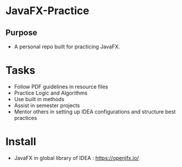# JavaFX-Practice

## Purpose
- A personal repo built for practicing JavaFX.

# Tasks

- Follow PDF guidelines in resource files
- Practice Logic and Algorithms
- Use built in methods
- Assist in semester projects
- Mentor others in setting up IDEA configurations and structure best practices 

# Install

- JavaFX in global library of IDEA : https://openjfx.io/
